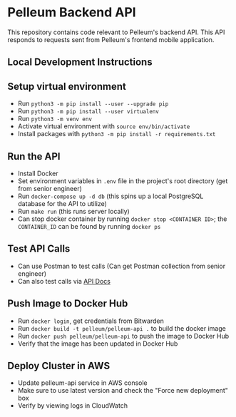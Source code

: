 # Pelleum Backend API
This repository contains code relevant to Pelleum's backend API. This API responds to requests sent from Pelleum's frontend mobile application.

## Local Development Instructions

## Setup virtual environment
- Run `python3 -m pip install --user --upgrade pip`
- Run `python3 -m pip install --user virtualenv`
- Run `python3 -m venv env`
- Activate virtual environment with `source env/bin/activate`
- Install packages with `python3 -m pip install -r requirements.txt`

## Run the API
- Install Docker
- Set environment variables in `.env` file in the project's root directory (get from senior engineer)
- Run `docker-compose up -d db` (this spins up a local PostgreSQL database for the API to utilize)
- Run `make run` (this runs server locally)
- Can stop docker container by running `docker stop <CONTAINER ID>`; the `CONTAINER_ID` can be found by running `docker ps`

## Test API Calls
- Can use Postman to test calls (Can get Postman collection from senior engineer)
- Can also test calls via [API Docs](http://0.0.0.0:8000/docs)

## Push Image to Docker Hub
- Run `docker login`, get credentials from Bitwarden
- Run `docker build -t pelleum/pelleum-api .` to build the docker image
- Run `docker push pelleum/pelleum-api` to push the image to Docker Hub
- Verify that the image has been updated in Docker Hub

## Deploy Cluster in AWS
- Update pelleum-api service in AWS console
- Make sure to use latest version and check the "Force new deployment" box
- Verify by viewing logs in CloudWatch
